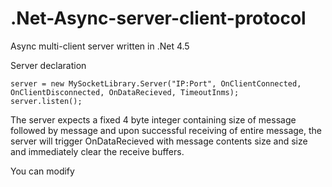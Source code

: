 # .Net-Async-server-client-protocol
Async multi-client server written in .Net 4.5

Server declaration
```
server = new MySocketLibrary.Server("IP:Port", OnClientConnected, OnClientDisconnected, OnDataRecieved, TimeoutInms);
server.listen();
```
The server expects a fixed 4 byte integer containing size of message followed by message and upon successful receiving of entire message, the server will trigger OnDataRecieved with message contents size and size and immediately clear the receive buffers.

You can modify 
